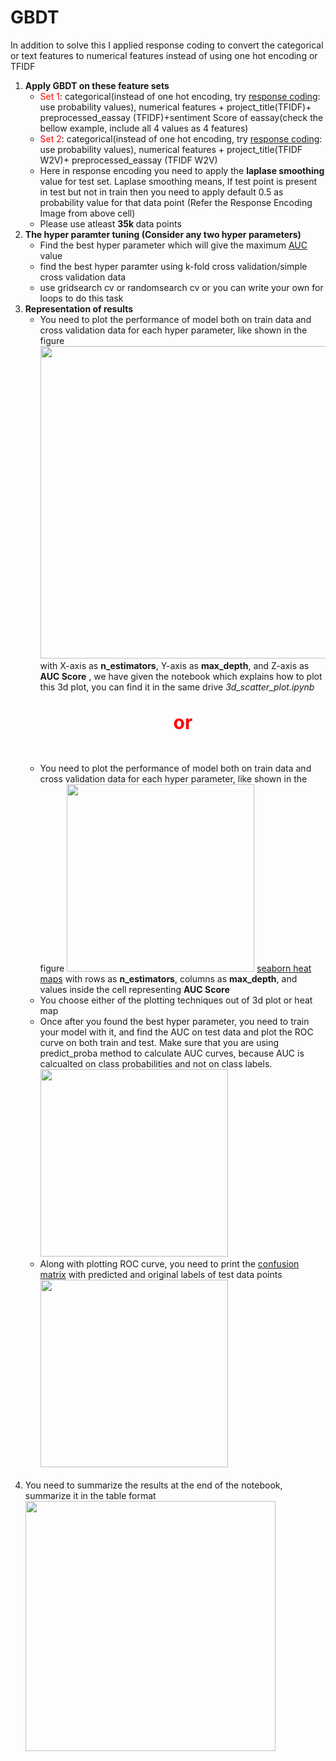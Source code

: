 # GBDT

In addition to solve this I applied response coding to convert the categorical or text features to numerical features instead of using one hot encoding or TFIDF

<ol>
    <li><strong>Apply GBDT on these feature sets</strong>
        <ul>
            <li><font color='red'>Set 1</font>: categorical(instead of one hot encoding, try <a href='https://www.appliedaicourse.com/course/applied-ai-course-online/lessons/handling-categorical-and-numerical-features/'>response coding</a>: use probability values), numerical features + project_title(TFIDF)+  preprocessed_eassay (TFIDF)+sentiment Score of eassay(check the bellow example, include all 4 values as 4 features)</li>
            <li><font color='red'>Set 2</font>: categorical(instead of one hot encoding, try <a href='https://www.appliedaicourse.com/course/applied-ai-course-online/lessons/handling-categorical-and-numerical-features/'>response coding</a>: use probability values), numerical features + project_title(TFIDF W2V)+  preprocessed_eassay (TFIDF W2V)</li>        
    </li>
    <li> Here in response encoding you need to apply the <strong>laplase smoothing</strong> value for test set. Laplase smoothing means, If test point is present in test but not in train then you need to apply default 0.5 as probability value for that data point (Refer the Response Encoding Image from above cell) </li>
    <li>Please use atleast <strong> 35k </strong> data points </li></ul>
    <li><strong>The hyper paramter tuning (Consider any two hyper parameters)</strong>
        <ul>
    <li>Find the best hyper parameter which will give the maximum <a href='https://www.appliedaicourse.com/course/applied-ai-course-online/lessons/receiver-operating-characteristic-curve-roc-curve-and-auc-1/'>AUC</a> value</li>
    <li>find the best hyper paramter using k-fold cross validation/simple cross validation data</li>
    <li>use gridsearch cv or randomsearch cv or you can write your own for loops to do this task</li>
        </ul>
    </li>
    <li>
    <strong>Representation of results</strong>
        <ul>
    <li>You need to plot the performance of model both on train data and cross validation data for each hyper parameter, like shown in the figure
    <img src='https://i.imgur.com/Gp2DQmh.jpg' width=500px> with X-axis as <strong>n_estimators</strong>, Y-axis as <strong>max_depth</strong>, and Z-axis as <strong>AUC Score</strong> , we have given the notebook which explains how to plot this 3d plot, you can find it in the same drive <i>3d_scatter_plot.ipynb</i></li>
            <p style="text-align:center;font-size:30px;color:red;"><strong>or</strong></p> <br>
    <li>You need to plot the performance of model both on train data and cross validation data for each hyper parameter, like shown in the figure
    <img src='https://i.imgur.com/fgN9aUP.jpg' width=300px> <a href='https://seaborn.pydata.org/generated/seaborn.heatmap.html'>seaborn heat maps</a> with rows as <strong>n_estimators</strong>, columns as <strong>max_depth</strong>, and values inside the cell representing <strong>AUC Score</strong> </li>
    <li>You choose either of the plotting techniques out of 3d plot or heat map</li>
    <li>Once after you found the best hyper parameter, you need to train your model with it, and find the AUC on test data and plot the ROC curve on both train and test.
        Make sure that you are using predict_proba method to calculate AUC curves, because AUC is calcualted on class probabilities and not on class labels.
    <img src='https://i.imgur.com/wMQDTFe.jpg' width=300px></li>
    <li>Along with plotting ROC curve, you need to print the <a href='https://www.appliedaicourse.com/course/applied-ai-course-online/lessons/confusion-matrix-tpr-fpr-fnr-tnr-1/'>confusion matrix</a> with predicted and original labels of test data points
    <img src='https://i.imgur.com/IdN5Ctv.png' width=300px></li>
            </ul>
    <br>
    <li>You need to summarize the results at the end of the notebook, summarize it in the table format
        <img src='http://i.imgur.com/YVpIGGE.jpg' width=400px>
    </li>
</ol>
